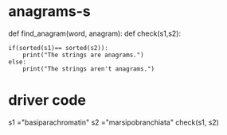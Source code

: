 # anagrams-s
def find_anagram(word, anagram):
    def check(s1,s2):
         
    
    if(sorted(s1)== sorted(s2)):
        print("The strings are anagrams.")
    else:
        print("The strings aren't anagrams.")        
         
# driver code 
s1 ="basiparachromatin"
s2 ="marsipobranchiata"
check(s1, s2)

